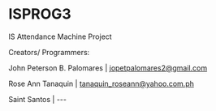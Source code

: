 ISPROG3
=======

IS Attendance Machine Project

Creators/ Programmers:

John Peterson B. Palomares  | jopetpalomares2@gmail.com

Rose Ann Tanaquin           | tanaquin_roseann@yahoo.com.ph

Saint Santos                | ---
